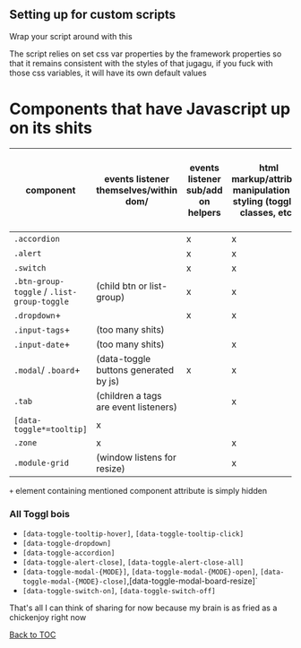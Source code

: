 ## Setting up for custom scripts

Wrap your script around with this

The script relies on set css var properties by the framework properties so that it remains consistent with the styles of that jugagu, if you fuck with those css variables, it will have its own default values

# Components that have Javascript up on its shits

| component                                  | events listener themselves/within dom/ | events listener sub/add on helpers | html markup/attribute manipulation for styling (toggling classes, etc.) | html markup/attribute manipulation for creating complete/part of UI design purely with js |
| ------------------------------------------ | -------------------------------------- | ---------------------------------- | ----------------------------------------------------------------------- | ----------------------------------------------------------------------------------------- |
| `.accordion`                               |                                        | x                                  | x                                                                       |                                                                                           |
| `.alert`                                   |                                        | x                                  | x                                                                       |                                                                                           |
| `.switch`                                  |                                        | x                                  | x                                                                       |                                                                                           |
| `.btn-group-toggle` / `.list-group-toggle` | (child btn or list-group)              | x                                  | x                                                                       |                                                                                           |
| `.dropdown`+                               |                                        | x                                  | x                                                                       |                                                                                           |
| `.input-tags`+                             | (too many shits)                       |                                    |                                                                         | x                                                                                         |
| `.input-date`+                             | (too many shits)                       |                                    | x                                                                       | x                                                                                         |
| `.modal`/ `.board`+                        | (data-toggle buttons generated by js)  | x                                  | x                                                                       | x                                                                                         |
| `.tab`                                     | (children a tags are event listeners)  |                                    | x                                                                       |                                                                                           |
| `[data-toggle*=tooltip]`                   | x                                      |                                    |                                                                         | x                                                                                         |
| `.zone`                                    | x                                      |                                    | x                                                                       | x                                                                                         |
| `.module-grid`                             | (window listens for resize)            |                                    | x                                                                       |                                                                                           |

`+` element containing mentioned component attribute is simply hidden

### All Toggl bois

- `[data-toggle-tooltip-hover]`, `[data-toggle-tooltip-click]`
- `[data-toggle-dropdown]`
- `[data-toggle-accordion]`
- `[data-toggle-alert-close]`, `[data-toggle-alert-close-all]`
- `[data-toggle-modal-{MODE}]`, `[data-toggle-modal-{MODE}-open]`, `[data-toggle-modal-{MODE}-close]`,[data-toggle-modal-board-resize]`
- `[data-toggle-switch-on]`, `[data-toggle-switch-off]`

That's all I can think of sharing for now because my brain is as fried as a chickenjoy right now

[Back to TOC](../../../readme.md)
